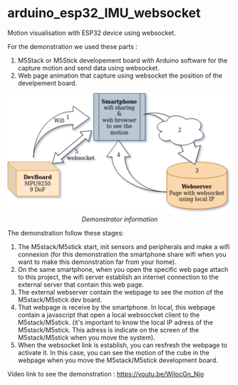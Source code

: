 # arduino_esp32_IMU_websocket
Motion visualisation with ESP32 device using websocket.

For the demonstration we used these parts :
 1. M5Stack or M5Stick developement board with Arduino software for the capture motion and send data using websocket. 
 2. Web page animation that capture using websocket the position of the develpement board.

<p align="center">
  <img width="522" src="https://github.com/sulpub/arduino_esp32_IMU_websocket/blob/master/images/esp32_IMU_websocket.png">
 <br>
 <i>Demonstrator information</i>
</p>

The demonstration follow these stages:
 1. The M5stack/M5stick start, init sensors and peripherals and make a wifi connexion (for this demonstration the smartphone share wifi when you want to make this demonstration far from your home).
 2. On the same smartphone, when you open the specific web page attach to this project, the wifi server establish an internet connection to the external server that contain this web page.
 3. The external webserver contain the webpage to see the motion of the M5stack/M5stick dev board.
 4. That webpage is receive by the smartphone. In local, this webpage contain a javascript that open a local websoccket client to the M5stack/M5stick. (it's important to know the local IP adress of the M5stack/M5stick. This adress is indicate on the screen of the  M5stack/M5stick when you move the system).
 5. When the websocket link is establish, you can resfresh the webpage to activate it. In this case, you can see the motion of the cube in the webpage when you move the M5stack/M5stick development board.
 
Video link to see the demonstration : https://youtu.be/WjlocGn_Njo
